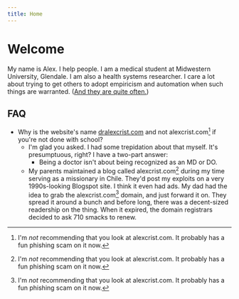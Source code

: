 ```yaml
---
title: Home
---
```


# Welcome
My name is Alex. I help people. I am a medical student at Midwestern University, Glendale. I am also a health systems researcher. I care a lot about trying to get others to adopt empiricism and automation when such things are warranted. ([And they are quite often.][Beh Econ])


## FAQ
- Why is the website's name [dralexcrist.com](dralexcrist.com) and not alexcrist.com[^1] if you're not done with school?
	- I'm glad you asked. I had some trepidation about that myself. It's presumptuous, right? I have a two-part answer:
		- Being a doctor isn't about being recognized as an MD or DO.
    - My parents maintained a blog called alexcrist.com[^1] during my time serving as a missionary in Chile. They'd post my exploits on a very 1990s-looking Blogspot site. I think it even had ads. My dad had the idea to grab the alexcrist.com[^1] domain, and just forward it on. They spread it around a bunch and before long, there was a decent-sized readership on the thing. When it expired, the domain registrars decided to ask 710 smacks to renew.

[^1]: I'm *not* recommending that you look at alexcrist.com. It probably has a fun phishing scam on it now.

[Beh Econ]: https://en.wikipedia.org/wiki/Behavioral_economics
